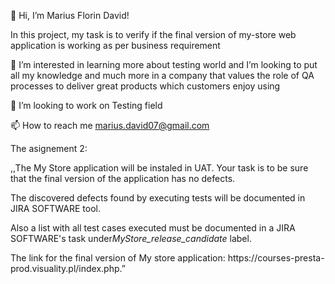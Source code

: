 👋 Hi, I’m Marius Florin David!

In this project, my task is to verify if the final version of my-store web application is working as per business requirement


👀 I’m interested in learning more about testing world and I’m looking to put all my knowledge and much more in a company that values the role of QA processes to deliver great products which customers enjoy using

🌱 I’m looking to work on Testing field

📫 How to reach me marius.david07@gmail.com


The asignement 2:

,,The My Store application will be instaled in UAT. Your task is to be sure that the final version of the application has no defects.
<p>The discovered defects found by executing tests will be documented in JIRA SOFTWARE tool.</p>
<p>Also a list with all test cases executed must be documented in a JIRA SOFTWARE's task under<i>MyStore_release_candidate</i> label.</p> 
<p>The link for the final version of My store application: https://courses-presta-prod.visuality.pl/index.php.”</p>
